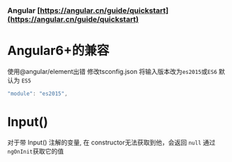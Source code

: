  ### Angular [https://angular.cn/guide/quickstart](https://angular.cn/guide/quickstart)

  # Angular6+的兼容

  使用@angular/element出错
  修改tsconfig.json 将输入版本改为`es2015`或`ES6` 默认为 `ES5`
  ```javascript
  "module": "es2015",
  ```

  # Input()

  对于带 Input() 注解的变量, 在 constructor无法获取到他，会返回 `null`
  通过`ngOnInit`获取它的值